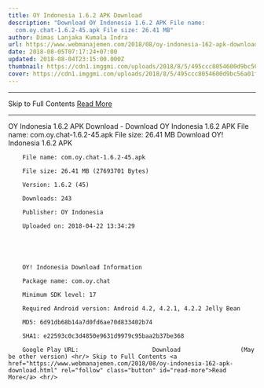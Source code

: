 ```yaml
---
title: OY Indonesia 1.6.2 APK Download
description: "Download OY Indonesia 1.6.2 APK File name:
  com.oy.chat-1.6.2-45.apk File size: 26.41 MB"
author: Dimas Lanjaka Kumala Indra
url: https://www.webmanajemen.com/2018/08/oy-indonesia-162-apk-download.html
date: 2018-08-05T07:17:24+07:00
updated: 2018-08-04T23:15:00.000Z
thumbnail: https://cdn1.imggmi.com/uploads/2018/8/5/495ccc8054600d9bc56a01f37b51e216-full.jpg
cover: https://cdn1.imggmi.com/uploads/2018/8/5/495ccc8054600d9bc56a01f37b51e216-full.jpg
---
```


<hr/> Skip to Full Contents <a href="https://www.webmanajemen.com/2018/08/oy-indonesia-162-apk-download.html" rel="follow" class="button" id="read-more">Read More</a> <hr/> OY Indonesia 1.6.2 APK Download - Download OY Indonesia 1.6.2 APK File name: com.oy.chat-1.6.2-45.apk File size: 26.41 MB Download OY! Indonesia 1.6.2 APK     
    
        File name: com.oy.chat-1.6.2-45.apk     
    
        File size: 26.41 MB (27693701 Bytes)     
    
        Version: 1.6.2 (45)     
    
        Downloads: 243     
    
        Publisher: OY Indonesia    
    
        Uploaded on: 2018-04-22 13:34:29     


    

    
        OY! Indonesia Download Information     
    
        Package name: com.oy.chat     
    
        Minimum SDK level: 17     
    
        Required Android version: Android 4.2, 4.2.1, 4.2.2 Jelly Bean     
    
        MD5: 6d91db68b14a7d0fd6ae70d833402b74     
    
        SHA1: e22593c0c3d4850e9631d9979c95baa2b37be368     
    
        Google Play URL:                     Download                 (May be other version) <hr/> Skip to Full Contents <a href="https://www.webmanajemen.com/2018/08/oy-indonesia-162-apk-download.html" rel="follow" class="button" id="read-more">Read More</a> <hr/>